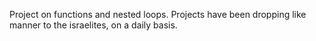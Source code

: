 Project on functions and nested loops. Projects have been dropping like manner to the israelites, on a daily basis.
